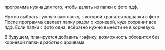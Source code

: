 программа нужна для того, чтобы делать из папки с фото пдф. 

Нужно выбрать нужную вам папку, в которой хранятся подпапки с фото. После программа сделает папку рядом с корневой, куда сохранит все пдф. 
Если папки с фото одна, всёравно нужно вынести её в корневую.  

В будущем, планируется добавить графику, возможность обходится без корневой папки и работы с архивами.
